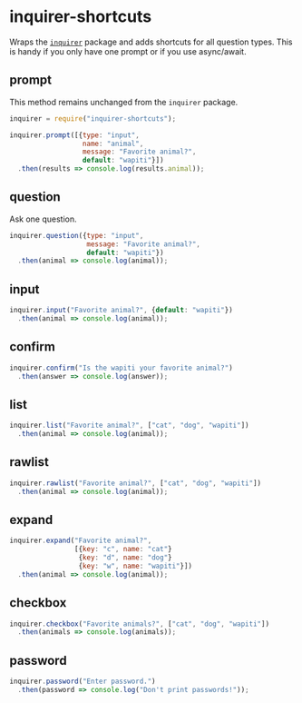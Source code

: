 
inquirer-shortcuts
==================

Wraps the [`inquirer`](https://github.com/SBoudrias/Inquirer.js/)
package and adds shortcuts for all question types. This is handy if
you only have one prompt or if you use async/await.


## prompt

This method remains unchanged from the `inquirer` package.

```javascript
inquirer = require("inquirer-shortcuts");

inquirer.prompt([{type: "input",
                  name: "animal",
                  message: "Favorite animal?",
                  default: "wapiti"}])
  .then(results => console.log(results.animal));
```

## question

Ask one question.

```javascript
inquirer.question({type: "input",
                   message: "Favorite animal?",
                   default: "wapiti"})
  .then(animal => console.log(animal));
```

## input

```javascript
inquirer.input("Favorite animal?", {default: "wapiti"})
  .then(animal => console.log(animal));
```

## confirm

```javascript
inquirer.confirm("Is the wapiti your favorite animal?")
  .then(answer => console.log(answer));
```

## list

```javascript
inquirer.list("Favorite animal?", ["cat", "dog", "wapiti"])
  .then(animal => console.log(animal));
```

## rawlist

```javascript
inquirer.rawlist("Favorite animal?", ["cat", "dog", "wapiti"])
  .then(animal => console.log(animal));
```

## expand

```javascript
inquirer.expand("Favorite animal?",
                [{key: "c", name: "cat"}
                 {key: "d", name: "dog"}
                 {key: "w", name: "wapiti"}])
  .then(animal => console.log(animal));
```

## checkbox

```javascript
inquirer.checkbox("Favorite animals?", ["cat", "dog", "wapiti"])
  .then(animals => console.log(animals));
```

## password

```javascript
inquirer.password("Enter password.")
  .then(password => console.log("Don't print passwords!"));
```



